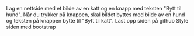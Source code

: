 Lag en nettside med et bilde av en katt og en knapp med teksten "Bytt til hund". Når du trykker på knappen, skal bildet byttes med bilde av en hund og teksten på knappen bytte til "Bytt til katt".
Last opp siden på github
Style siden med bootstrap
